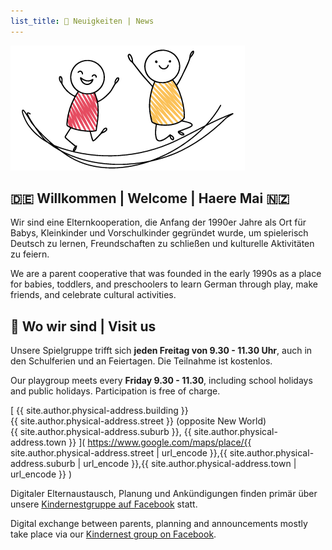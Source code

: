 ```yaml
---
list_title: 📢 Neuigkeiten | News
---
```

![Kindernest logo: Two children laughing and jumping playfully](/assets/kindernest-logo.png)

## 🇩🇪 Willkommen | Welcome | Haere Mai 🇳🇿

​Wir sind eine Elternkooperation, die Anfang der 1990er Jahre als Ort für Babys, Kleinkinder und Vorschulkinder gegründet wurde, um spielerisch Deutsch zu lernen, Freundschaften zu schließen und kulturelle Aktivitäten zu feiern.

We are a parent cooperative that was founded in the early 1990s as a place for babies, toddlers, and preschoolers to learn German through play, make friends, and celebrate cultural activities.

## 📍 Wo wir sind | Visit us

Unsere Spielgruppe trifft sich **jeden Freitag von 9.30 - 11.30 Uhr**, auch in den Schulferien und an Feiertagen.
Die Teilnahme ist kostenlos.

Our playgroup meets every **Friday 9.30 - 11.30**, including school holidays and public holidays.
Participation is free of charge.

[
    {{ site.author.physical-address.building }}  
    {{ site.author.physical-address.street }} (opposite New World)  
    {{ site.author.physical-address.suburb }}, {{ site.author.physical-address.town }}
](
    https://www.google.com/maps/place/{{ site.author.physical-address.street | url_encode }},{{ site.author.physical-address.suburb | url_encode }},{{ site.author.physical-address.town | url_encode }}
)

Digitaler Elternaustausch, Planung und Ankündigungen finden primär über unsere [Kindernestgruppe auf Facebook](https://www.facebook.com/kindernestnz) statt.

Digital exchange between parents, planning and announcements mostly take place via our [Kindernest group on Facebook](https://www.facebook.com/kindernestnz).